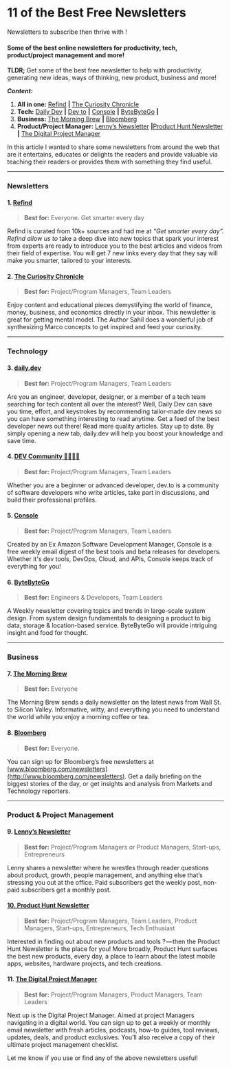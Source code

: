 # 11 of the Best Free Newsletters

Newsletters to subscribe then thrive with !

#### Some of the best online newsletters for productivity, tech, product/project management and more!

**TLDR;** Get some of the best free newsletter to help with productivity, generating new ideas, ways of thinking, new product, business and more!

***Content:***

1.  **All in one:** [Refind](https://refind.com/haken?invite=5ddf7a24d6) **|** [The Curiosity Chronicle](https://sahilbloom.substack.com/about)
2.  **Tech:** [Daily Dev](https://daily.dev/) **|** [Dev to](https://dev.to/about) **|** [Console](https://console.dev/) **|** [ByteByteGo](https://blog.bytebytego.com/about) **|**
3.  **Business:** [The Morning Brew](https://www.morningbrew.com/daily) **|** [Bloomberg](https://www.bloomberg.com/account/newsletters)
4.  **Product/Project Manager:** [Lenny’s Newsletter](https://www.lennysnewsletter.com/about) **|**[Product Hunt Newsletter](https://www.producthunt.com/newsletter?ref=header_nav) **|** [The Digital Project Manager](https://thedigitalprojectmanager.com/subscribe/)

In this article I wanted to share some newsletters from around the web that are it entertains, educates or delights the readers and provide valuable via teaching their readers or provides them with something they find useful.

---

### Newsletters

#### 1. [Refind](https://refind.com/haken?invite=5ddf7a24d6)

> **Best for:** Everyone. Get smarter every day

Refind is curated from 10k+ sources and had me at *“Get smarter every day”. Refind allow us to* take a deep dive into new topics that spark your interest from experts are ready to introduce you to the best articles and videos from their field of expertise. You will get 7 new links every day that they say will make you smarter, tailored to your interests.


#### **2. [The Curiosity Chronicle](https://sahilbloom.substack.com/)**

> **Best for:** Project/Program Managers, Team Leaders

Enjoy content and educational pieces demystifying the world of finance, money, business, and economics directly in your inbox. This newsletter is great for getting mental model. The Author Sahil does a wonderful job of synthesizing Marco concepts to get inspired and feed your curiosity.

---
### **Technology**

#### 3. [daily.dev](https://daily.dev/)

> **Best for:** Project/Program Managers, Team Leaders

Are you an engineer, developer, designer, or a member of a tech team searching for tech content all over the interest? Well, Daily Dev can save you time, effort, and keystrokes by recommending tailor-made dev news so you can have something interesting to read anytime. Get a feed of the best developer news out there! Read more quality articles. Stay up to date. By simply opening a new tab, daily.dev will help you boost your knowledge and save time.


#### 4. [DEV Community 👩‍💻👨‍💻](https://dev.to/)

> **Best for:** Project/Program Managers, Team Leaders

Whether you are a beginner or advanced developer, dev.to is a community of software developers who write articles, take part in discussions, and build their professional profiles.


#### **5. [Console ](https://console.dev/)**

> **Best for:** Project/Program Managers, Team Leaders

Created by an Ex Amazon Software Development Manager, Console is a free weekly email digest of the best tools and beta releases for developers. Whether it's dev tools, DevOps, Cloud, and APIs, Console keeps track of everything for you!


#### 6. [ByteByteGo](https://blog.bytebytego.com/about)


> **Best for:** Engineers & Developers, Team Leaders

A Weekly newsletter covering topics and trends in large-scale system design. From system design fundamentals to designing a product to big data, storage & location-based service. ByteByteGo will provide intriguing insight and food for thought.

---

### **Business**

#### **7. [The Morning Brew](https://www.morningbrew.com/)**

> **Best for:** Everyone

The Morning Brew sends a daily newsletter on the latest news from Wall St. to Silicon Valley. Informative, witty, and everything you need to understand the world while you enjoy a morning coffee or tea.


#### **8. [Bloomberg](https://www.bloomberg.com/account/newsletters)**

> **Best for:** Everyone.

You can sign up for Bloomberg’s free newsletters at [www.bloomberg.com/newsletters](http://www.bloomberg.com/newsletters). Get a daily briefing on the biggest stories of the day, or get insights and analysis from Markets and Technology reporters.

---

### **Product & Project Management**

#### 9. [Lenny’s Newsletter](https://www.lennysnewsletter.com/)

> **Best for:** Project/Program Managers or Product Managers, Start-ups, Entrepreneurs

Lenny shares a newsletter where he wrestles through reader questions about product, growth, people management, and anything else that’s stressing you out at the office. Paid subscribers get the weekly post, non-paid subscribers get a monthly post.


#### [10. Product Hunt Newsletter](https://www.producthunt.com/newsletter?ref=header_nav)

> **Best for:** Project/Program Managers, Team Leaders, Product Managers, Start-ups, Entrepreneurs, Tech Enthusiast

Interested in finding out about new products and tools ? — then the Product Hunt Newsletter is the place for you! More broadly, Product Hunt surfaces the best new products, every day, a place to learn about the latest mobile apps, websites, hardware projects, and tech creations.


#### 11. [The Digital Project Manager](https://thedigitalprojectmanager.com/subscribe/)

> **Best for:** Project/Program Managers, Product Managers, Team Leaders

Next up is the Digital Project Manager. Aimed at project Managers navigating in a digital world. You can sign up to get a weekly or monthly email newsletter with fresh articles, podcasts, how-to guides, tool reviews, updates, deals, and product exclusives. You’ll also receive a copy of their ultimate project management checklist.


Let me know if you use or find any of the above newsletters useful!